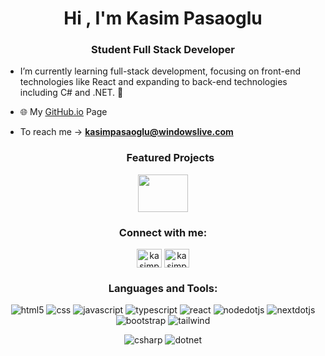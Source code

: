 <h1 align="center">Hi , I'm Kasim Pasaoglu</h1>
<h3 align="center">Student Full Stack Developer</h3>

- I’m currently learning full-stack development, focusing on front-end technologies like React and expanding to back-end technologies including C# and .NET. 🔭
- 🌐 My [GitHub.io](https://kasimpasaoglu.github.io/) Page
- To reach me ->  **kasimpasaoglu@windowslive.com**

  <h3 align="center">Featured Projects</h3>
<p align="center">
  <a href="https://www.icdsinerji.com" target="_blank">
    <img width="80" height="60" src="https://www.icdsinerji.com/_next/image?url=%2Fassets%2Flogo%2Ficd-logo-only.png&w=384&q=75"/>
  </a>
</p>


<h3 align="center">Connect with me:</h3>
<p align="center">
<a href="https://linkedin.com/in/kasim-pasaoglu" target="blank"><img align="center" src="https://raw.githubusercontent.com/rahuldkjain/github-profile-readme-generator/master/src/images/icons/Social/linked-in-alt.svg" alt="kasimpasaoglu" height="30" width="40" /></a>
<a href="https://instagram.com/kasimpasaoglu" target="blank"><img align="center" src="https://raw.githubusercontent.com/rahuldkjain/github-profile-readme-generator/master/src/images/icons/Social/instagram.svg" alt="kasimpasaoglu" height="30" width="40" /></a>
</p>

<h3 align="center">Languages and Tools:</h3>
<p align="center"> 
  <img src="https://img.shields.io/badge/HTML-white?style=for-the-badge&logo=html5&logoColor=white&color=%23E34F26" alt="html5"/> 
  <img src="https://img.shields.io/badge/CSS-white?style=for-the-badge&logo=css3&logoColor=white&color=%231572B6" alt="css"/> 
  <img src="https://img.shields.io/badge/JavaScript-white?style=for-the-badge&logo=javascript&logoColor=white&color=%234B4B77" alt="javascript"/>  
  <img src="https://img.shields.io/badge/TypeScript-white?style=for-the-badge&logo=typescript&logoColor=white&color=%233178C6" alt="typescript"/>  
  <img src="https://img.shields.io/badge/React-%2361DAFB?style=for-the-badge&logo=react&logoColor=black&color=%2361DAFB" alt="react"/> 
  <img src="https://img.shields.io/badge/Node.JS-white?style=for-the-badge&logo=nodedotjs&logoColor=white&color=%235FA04E" alt="nodedotjs"/> 
  <img src="https://img.shields.io/badge/Next.JS-white?style=for-the-badge&logo=nextdotjs&logoColor=white&color=%23000000" alt="nextdotjs"/>
  <img src="https://img.shields.io/badge/Bootstrap-white?style=for-the-badge&logo=bootstrap&logoColor=white&color=%237952B3" alt="bootstrap"/>
  <img src="https://img.shields.io/badge/Tailwind-white?style=for-the-badge&logo=tailwindcss&logoColor=white&color=%2306B6D4" alt="tailwind"/> 
</p>
<p align="center">
  <img src="https://img.shields.io/badge/-C%23%20%F0%9F%A7%91%E2%80%8D%F0%9F%92%BB%F0%9F%A7%91%E2%80%8D%F0%9F%92%BB-239120?style=for-the-badge&logo=c-sharp&logoColor=white" alt="csharp"/>
  <img src="https://img.shields.io/badge/.Net%20%F0%9F%A7%91%E2%80%8D%F0%9F%92%BB%F0%9F%A7%91%E2%80%8D%F0%9F%92%BB-white?style=for-the-badge&logo=dotnet&logoColor=white&color=%23512BD4" alt="dotnet"/>
</p>

